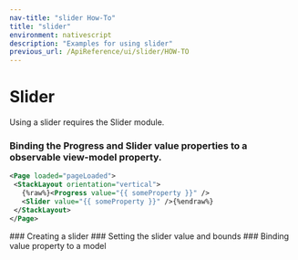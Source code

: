 ```yaml
---
nav-title: "slider How-To"
title: "slider"
environment: nativescript
description: "Examples for using slider"
previous_url: /ApiReference/ui/slider/HOW-TO
---
```

# Slider
Using a slider requires the Slider module.
<snippet id='article-require-slider'/>
### Binding the Progress and Slider value properties to a observable view-model property.
``` XML
<Page loaded="pageLoaded">
 <StackLayout orientation="vertical">
   {%raw%}<Progress value="{{ someProperty }}" />
   <Slider value="{{ someProperty }}" />{%endraw%}
 </StackLayout>
</Page>
```
<snippet id='article-binding-slider-properties'/>
### Creating a slider
<snippet id='article-creating-slider'/>
### Setting the slider value and bounds
<snippet id='article-setting-slider-values'/>
### Binding value property to a model
<snippet id='article-binding-value-property'/>
